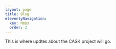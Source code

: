 ```yaml
---
layout: page
title: Blog
eleventyNavigation:
  key: Maps
  order: 2
---
```


This is where updtes about the CASK project will go.
